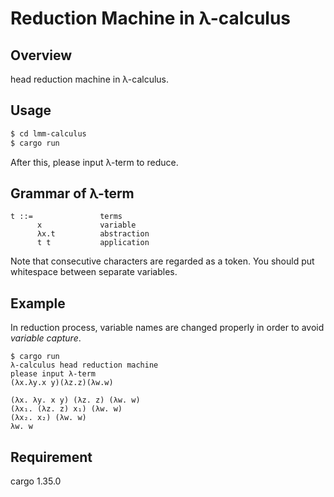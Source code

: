 # Reduction Machine in λ-calculus
<!-- # Reduction Machine in λ̅μμ̃-calculus-->

## Overview

head reduction machine in λ-calculus.

## Usage

```sh
$ cd lmm-calculus
$ cargo run
```

After this, please input λ-term to reduce.

## Grammar of λ-term

```
t ::=               terms
      x             variable
      λx.t          abstraction
      t t           application
```

Note that consecutive characters are regarded as a token. You should put whitespace between separate variables.

## Example

In reduction process, variable names are changed properly in order to avoid *variable capture*.

```
$ cargo run
λ-calculus head reduction machine
please input λ-term
(λx.λy.x y)(λz.z)(λw.w)

(λx. λy. x y) (λz. z) (λw. w)
(λx₁. (λz. z) x₁) (λw. w)
(λx₂. x₂) (λw. w)
λw. w
```

## Requirement
cargo 1.35.0
